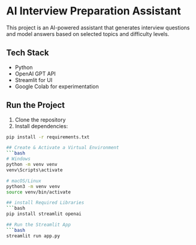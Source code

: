 # AI Interview Preparation Assistant

This project is an AI-powered assistant that generates interview questions and model answers based on selected topics and difficulty levels.

## Tech Stack
- Python
- OpenAI GPT API
- Streamlit for UI
- Google Colab for experimentation

## Run the Project
1. Clone the repository
2. Install dependencies:
```bash
pip install -r requirements.txt

## Create & Activate a Virtual Environment
```bash
# Windows
python -m venv venv
venv\Scripts\activate

# macOS/Linux
python3 -m venv venv
source venv/bin/activate

## install Required Libraries
```bash
pip install streamlit openai

## Run the Streamlit App
```bash
streamlit run app.py
